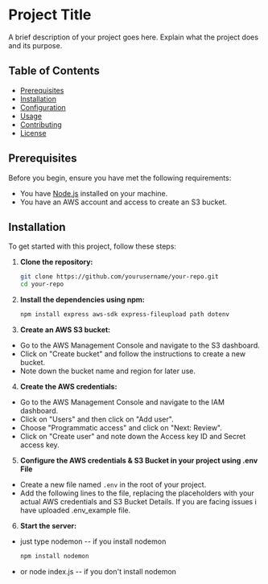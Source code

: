 # Project Title

A brief description of your project goes here. Explain what the project does and its purpose.

## Table of Contents

- [Prerequisites](#prerequisites)
- [Installation](#installation)
- [Configuration](#configuration)
- [Usage](#usage)
- [Contributing](#contributing)
- [License](#license)

## Prerequisites

Before you begin, ensure you have met the following requirements:

- You have [Node.js](https://nodejs.org/) installed on your machine.
- You have an AWS account and access to create an S3 bucket.

## Installation

To get started with this project, follow these steps:

1. **Clone the repository:**
   ```bash
   git clone https://github.com/yourusername/your-repo.git
   cd your-repo
2. **Install the dependencies using npm:**
    ```bash
    npm install express aws-sdk express-fileupload path dotenv
3.  **Create an AWS S3 bucket:**
*   Go to the AWS Management Console and navigate to the S3 dashboard.
*   Click on "Create bucket" and follow the instructions to create a new bucket.
*   Note down the bucket name and region for later use.

4.  **Create the AWS credentials:**
*   Go to the AWS Management Console and navigate to the IAM dashboard.
*   Click on "Users" and then click on "Add user".
*   Choose "Programmatic access" and click on "Next: Review".
*   Click on "Create user" and note down the Access key ID and Secret access key.

5. **Configure  the AWS credentials & S3 Bucket in your project using .env File**
*   Create a new file named `.env` in the root of your project.
*   Add the following lines to the file, replacing the placeholders with your actual AWS credentials and S3 Bucket Details. If you are facing issues i have uploaded .env_example file.

6.  **Start the server:**
*   just type nodemon -- if you install nodemon
    ```bash
    npm install nodemon
*   or node index.js -- if you don't install nodemon
